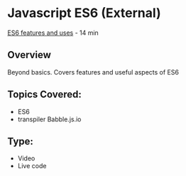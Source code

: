 # Javascript ES6 (External)
[ES6 features and uses](https://www.youtube.com/watch?v=AfWYO8t7ed4) - 14 min

## Overview
Beyond basics. Covers features and useful aspects of ES6

## Topics Covered:
- ES6
- transpiler Babble.js.io


## Type:
- Video
- Live code
